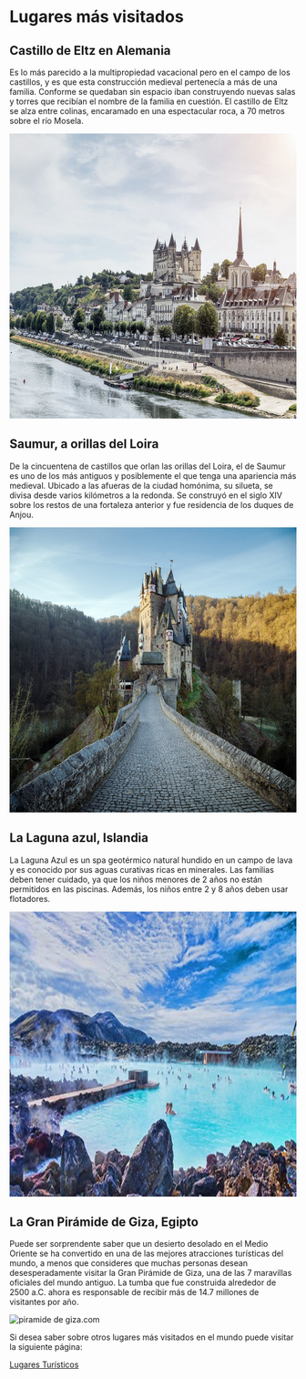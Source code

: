 <html>
 <head>
  <h1>Lugares más visitados</h1>
 </head>
 <body>

<h2>Castillo de Eltz en Alemania</h2>
<p>Es lo más parecido a la multipropiedad vacacional pero en el campo de los castillos, y es que esta construcción medieval pertenecía a más de una familia. Conforme se quedaban sin espacio iban construyendo nuevas salas y torres que recibían el nombre de la familia en cuestión. El castillo de Eltz se alza entre colinas, encaramado en una espectacular roca, a 70 metros sobre el río Mosela.</p>

 <img src="dos.jpg" alt="dos.com" width="1200" height="500">


<h2>Saumur, a orillas del Loira</h2>
<p>De la cincuentena de castillos que orlan las orillas del Loira, el de Saumur es uno de los más antiguos y posiblemente el que tenga una apariencia más medieval. Ubicado a las afueras de la ciudad homónima, su silueta, se divisa desde varios kilómetros a la redonda. Se construyó en el siglo XIV sobre los restos de una fortaleza anterior y fue residencia de los duques de Anjou.</p> 

<img src="tres.jpg" alt="tres.com" width="1200" height="500">
 

<h2>La Laguna azul, Islandia </h2>
<p>La Laguna Azul es un spa geotérmico natural hundido en un campo de lava y es conocido por sus aguas curativas ricas en minerales. Las familias deben tener cuidado, ya que los niños menores de 2 años no están permitidos en las piscinas. Además, los niños entre 2 y 8 años deben usar flotadores.</p>

<img src="La laguna azul.jpg" alt="La laguna azul.com" width="1200" height="500">

<h2>La Gran Pirámide de Giza, Egipto </h2>
<p>Puede ser sorprendente saber que un desierto desolado en el Medio Oriente se ha convertido en una de las mejores atracciones turísticas del mundo, a menos que consideres que muchas personas desean desesperadamente visitar la Gran Pirámide de Giza, una de las 7 maravillas oficiales del mundo antiguo. La tumba que fue construida alrededor de 2500 a.C. ahora es responsable de recibir más de 14.7 millones de visitantes por año.</p>

<img src="piramide de giza.jpg" alt="piramide de giza.com" width="1200" height="500">

<p>Si desea saber sobre otros lugares más visitados en el mundo puede visitar la siguiente página:</p>
<a href="https://www.skyscanner.es/noticias/estos-son-los-10-lugares-turisticos-mas-visitados-del-mundo">Lugares Turísticos</a>
</body>
</html>

